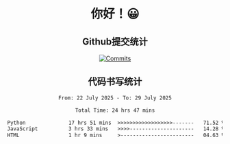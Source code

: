 <div align="center">
<h1>你好！😀</h1>

<h2>Github提交统计</h2>

[![Commits](https://github-readme-stats.ikunshare.com/api?username=ikun0014&include_all_commits=true&locale=cn&show_icons=true&bg_color=0,EC6C6C,FFD479,FFFC79,73FA79,73FDFF,D783FF)](https://github.com/ikun0014)

</div>



<div align="center">
<h2>代码书写统计</h2>
  
<!--START_SECTION:waka-->

```txt
From: 22 July 2025 - To: 29 July 2025

Total Time: 24 hrs 47 mins

Python              17 hrs 51 mins  >>>>>>>>>>>>>>>>>>-------   71.52 %
JavaScript          3 hrs 33 mins   >>>>---------------------   14.28 %
HTML                1 hr 9 mins     >------------------------   04.63 %
```

<!--END_SECTION:waka-->

</div>
